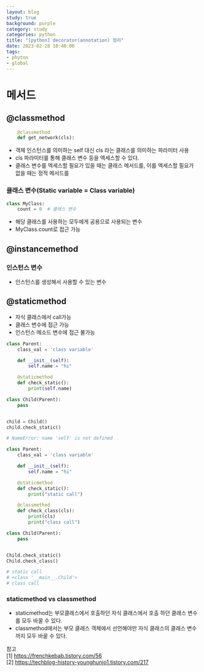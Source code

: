 ```yaml
---
layout: blog
study: true
background: purple
category: study
categories: python
title: "[python] decorator(annotation) 정리"
date: 2023-02-28 10:40:00
tags:
- phyton
- global
---
```



# 메서드

## @classmethod
```python
    @classmethod
    def get_network(cls):
```
- 객체 인스턴스를 의미하는 self 대신 cls 라는 클래스를 의미하는 파라미터 사용
- cls 파라미터를 통해 클래스 변수 등을 엑세스할 수 있다.
- 클래스 변수를 엑세스할 필요가 있을 때는 클래스 메서드를, 이를 엑세스할 필요가 없을 때는 정적 메서드를

### 클래스 변수(Static variable = Class variable)

```python
class MyClass:
    count = 0  # 클래스 변수
```
- 해당 클래스를 사용하는 모두에게 공용으로 사용되는 변수
- MyClass.count로 접근 가능

## @instancemethod

### 인스턴스 변수
- 인스턴스를 생성해서 사용할 수 있는 변수

## @staticmethod
- 자식 클래스에서 call가능
- 클래스 변수에 접근 가능
- 인스턴스 메소드 변수에 접근 불가능
```python
class Parent:
    class_val = 'class variable'

    def __init__(self):
        self.name = "hi"

    @staticmethod
    def check_static():
        print(self.name)

class Child(Parent):
    pass


child = Child()
child.check_static()

# NameError: name 'self' is not defined 
```

```python
class Parent:
    class_val = 'class variable'

    def __init__(self):
        self.name = "hi"

    @staticmethod
    def check_static():
        print("static call")

    @classmethod
    def check_class(cls):
        print(cls)
        print("class call")

class Child(Parent):
    pass


Child.check_static()
Child.check_class()

# static call
# <class '__main__.Child'>
# class call
```

### staticmethod vs classmethod
- staticmethod는 부모클래스에서 호출하던 자식 클래스에서 호출 하던 클래스 변수를 모두 바꿀 수 있다.
- classmethod에서는 부모 클래스 객체에서 선언해야만 자식 클래스의 클래스 변수까지 모두 바꿀 수 있다.


참고  
[1] https://frenchkebab.tistory.com/56  
[2] https://techblog-history-younghunjo1.tistory.com/217